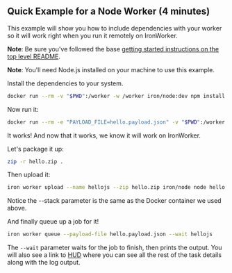 ## Quick Example for a Node Worker (4 minutes)

This example will show you how to include dependencies with your worker so it will work right when you run it
remotely on IronWorker.

**Note**: Be sure you've followed the base [getting started instructions on the top level README](https://github.com/iron-io/dockerworker).

**Note**: You'll need Node.js installed on your machine to use this example.

Install the dependencies to your system.

```sh
docker run --rm -v "$PWD":/worker -w /worker iron/node:dev npm install
```

Now run it:

```sh
docker run --rm -e "PAYLOAD_FILE=hello.payload.json" -v "$PWD":/worker -w /worker iron/node node hello.js
```

It works! And now that it works, we know it will work on IronWorker.

Let's package it up:

```sh
zip -r hello.zip .
```

Then upload it:

```sh
iron worker upload --name hellojs --zip hello.zip iron/node node hello.js
```

Notice the --stack parameter is the same as the Docker container we used above.

And finally queue up a job for it!

```sh
iron worker queue --payload-file hello.payload.json --wait hellojs
```

The `--wait` parameter waits for the job to finish, then prints the output.
You will also see a link to [HUD](http://hud.iron.io) where you can see all the rest of the task details along with the log output.
